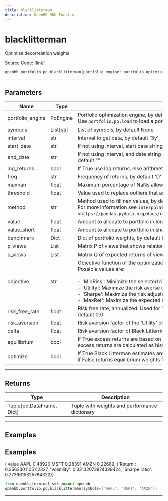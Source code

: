 ```yaml
---
title: blacklitterman
description: OpenBB SDK Function
---
```


# blacklitterman

Optimize decorrelation weights

Source Code: [[link](https://github.com/OpenBB-finance/OpenBBTerminal/tree/main/openbb_terminal/portfolio/portfolio_optimization/po_model.py#L1019)]

```python
openbb.portfolio.po.blacklitterman(portfolio_engine: portfolio_optimization.po_engine.PoEngine = None, symbols: List[str] = None, kwargs: Any)
```

---

## Parameters

| Name | Type | Description | Default | Optional |
| ---- | ---- | ----------- | ------- | -------- |
| portfolio_engine | PoEngine | Portfolio optimization engine, by default None<br/>Use `portfolio.po.load` to load a portfolio engine | None | True |
| symbols | List[str] | List of symbols, by default None | None | True |
| interval | str | Interval to get data, by default '3y' | None | True |
| start_date | str | If not using interval, start date string (YYYY-MM-DD), by default "" | None | True |
| end_date | str | If not using interval, end date string (YYYY-MM-DD). If empty use last weekday, by default "" | None | True |
| log_returns | bool | If True use log returns, else arithmetic returns, by default False | None | True |
| freq | str | Frequency of returns, by default 'D'. Options: 'D' for daily, 'W' for weekly, 'M' for monthly | None | True |
| maxnan | float | Maximum percentage of NaNs allowed in the data, by default 0.05 | None | True |
| threshold | float | Value used to replace outliers that are higher than threshold, by default 0.0 | None | True |
| method | str | Method used to fill nan values, by default 'time'<br/>For more information see `interpolate <https://pandas.pydata.org/docs/reference/api/pandas.DataFrame.interpolate.html>`__. | None | True |
| value | float | Amount to allocate to portfolio in long positions, by default 1.0 | None | True |
| value_short | float | Amount to allocate to portfolio in short positions, by default 0.0 | None | True |
| benchmark | Dict | Dict of portfolio weights, by default None | None | True |
| p_views | List | Matrix P of views that shows relationships among assets and returns, by default None | None | True |
| q_views | List | Matrix Q of expected returns of views, by default None | None | True |
| objective | str | Objective function of the optimization model, by default 'Sharpe'<br/>Possible values are:<br/><br/>- 'MinRisk': Minimize the selected risk measure.<br/>- 'Utility': Maximize the risk averse utility function.<br/>- 'Sharpe': Maximize the risk adjusted return ratio based on the selected risk measure.<br/>- 'MaxRet': Maximize the expected return of the portfolio. | None | True |
| risk_free_rate | float | Risk free rate, annualized. Used for 'FLPM' and 'SLPM' and Sharpe objective function, by default 0.0 | None | True |
| risk_aversion | float | Risk aversion factor of the 'Utility' objective function, by default 1.0 | None | True |
| delta | float | Risk aversion factor of Black Litterman model, by default None | None | True |
| equilibrium | bool | If True excess returns are based on equilibrium market portfolio, if False<br/>excess returns are calculated as historical returns minus risk free rate, by default True | None | True |
| optimize | bool | If True Black Litterman estimates are used as inputs of mean variance model,<br/>if False returns equilibrium weights from Black Litterman model, by default True | None | True |


---

## Returns

| Type | Description |
| ---- | ----------- |
| Tuple[pd.DataFrame, Dict] | Tuple with weights and performance dictionary |
---

## Examples
## Examples

(        value
 AAPL  0.48920
 MSFT  0.28391
 AMZN  0.22689,
 {'Return': 0.2563301105112327,
  'Volatility': 0.33132073874339424,
  'Sharpe ratio': 0.7736615325784322})

```python
from openbb_terminal.sdk import openbb
openbb.portfolio.po.blacklitterman(symbols=["AAPL", "MSFT", "AMZN"])
```

---

